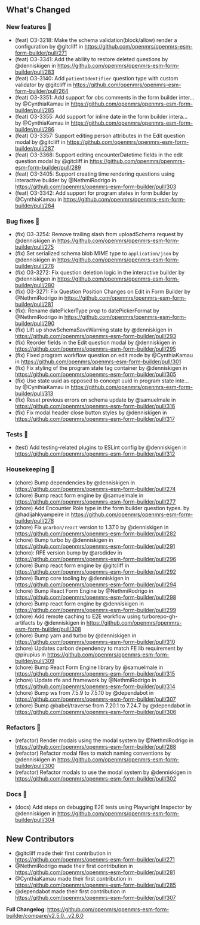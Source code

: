 ## What's Changed

### New features :rocket:

- (feat) O3-3218: Make the schema validation(block/allow) render a configuration by @gitcliff in https://github.com/openmrs/openmrs-esm-form-builder/pull/271
- (feat) O3-3341: Add the ability to restore deleted questions by @denniskigen in https://github.com/openmrs/openmrs-esm-form-builder/pull/283
- (feat) O3-3140: Add `patientIdentifier` question type with custom validator by @gitcliff in https://github.com/openmrs/openmrs-esm-form-builder/pull/264
- (feat) O3-3351: Add support for obs comments in the form builder inter… by @CynthiaKamau in https://github.com/openmrs/openmrs-esm-form-builder/pull/285
- (feat) O3-3355: Add support for inline date in the form builder intera… by @CynthiaKamau in https://github.com/openmrs/openmrs-esm-form-builder/pull/286
- (feat) O3-3357: Support editing person attributes in the Edit question modal by @gitcliff in https://github.com/openmrs/openmrs-esm-form-builder/pull/287
- (feat) O3-3368: Support editing encounterDatetime fields in the edit question modal by @gitcliff in https://github.com/openmrs/openmrs-esm-form-builder/pull/289
- (feat) O3-3405: Support creating time rendering questions using interactive builder by @NethmiRodrigo in https://github.com/openmrs/openmrs-esm-form-builder/pull/303
- (feat) O3-3342: Add support for program states in form builder by @CynthiaKamau in https://github.com/openmrs/openmrs-esm-form-builder/pull/284

### Bug fixes :bug:

- (fix) O3-3254: Remove trailing slash from uploadSchema request by @denniskigen in https://github.com/openmrs/openmrs-esm-form-builder/pull/275
- (fix) Set serialized schema blob MIME type to `application/json` by @denniskigen in https://github.com/openmrs/openmrs-esm-form-builder/pull/276
- (fix) O3-3272: Fix question deletion logic in the interactive builder by @denniskigen in https://github.com/openmrs/openmrs-esm-form-builder/pull/280
- (fix) O3-3271: Fix Question Position Changes on Edit in Form Builder by @NethmiRodrigo in https://github.com/openmrs/openmrs-esm-form-builder/pull/281
- (fix): Rename datePickerType prop to datePickerFormat by @NethmiRodrigo in https://github.com/openmrs/openmrs-esm-form-builder/pull/290
- (fix) Lift up showSchemaSaveWarning state by @denniskigen in https://github.com/openmrs/openmrs-esm-form-builder/pull/293
- (fix) Reorder fields in the Edit question modal by @denniskigen in https://github.com/openmrs/openmrs-esm-form-builder/pull/295
- (fix) Fixed program workflow question on edit mode by @CynthiaKamau in https://github.com/openmrs/openmrs-esm-form-builder/pull/301
- (fix) Fix styling of the program state tag container by @denniskigen in https://github.com/openmrs/openmrs-esm-form-builder/pull/305
- (fix) Use state uuid as opposed to concept uuid in program state inte… by @CynthiaKamau in https://github.com/openmrs/openmrs-esm-form-builder/pull/313
- (fix) Reset previous errors on schema update by @samuelmale in https://github.com/openmrs/openmrs-esm-form-builder/pull/316
- (fix) Fix modal header close button styles by @denniskigen in https://github.com/openmrs/openmrs-esm-form-builder/pull/317

### Tests :test_tube:

- (test) Add testing-related plugins to ESLint config by @denniskigen in https://github.com/openmrs/openmrs-esm-form-builder/pull/312

### Housekeeping :broom:

- (chore) Bump dependencies by @denniskigen in https://github.com/openmrs/openmrs-esm-form-builder/pull/274
- (chore) Bump react form engine by @samuelmale in https://github.com/openmrs/openmrs-esm-form-builder/pull/277
- (chore) Add Encounter Role type in the form builder question types. by @hadijahkyampeire in https://github.com/openmrs/openmrs-esm-form-builder/pull/278
- (chore) Fix `@carbon/react` version to 1.37.0 by @denniskigen in https://github.com/openmrs/openmrs-esm-form-builder/pull/282
- (chore) Bump turbo by @denniskigen in https://github.com/openmrs/openmrs-esm-form-builder/pull/291
- (chore): RFE version bump by @arodidev in https://github.com/openmrs/openmrs-esm-form-builder/pull/296
- (chore) Bump react form engine by @gitcliff in https://github.com/openmrs/openmrs-esm-form-builder/pull/292
- (chore) Bump core tooling by @denniskigen in https://github.com/openmrs/openmrs-esm-form-builder/pull/294
- (chore) Bump React Form Engine by @NethmiRodrigo in https://github.com/openmrs/openmrs-esm-form-builder/pull/298
- (chore) Bump react form engine by @denniskigen in https://github.com/openmrs/openmrs-esm-form-builder/pull/299
- (chore) Add remote caching to E2E workflow using turborepo-gh-artifacts by @denniskigen in https://github.com/openmrs/openmrs-esm-form-builder/pull/308
- (chore) Bump yarn and turbo by @denniskigen in https://github.com/openmrs/openmrs-esm-form-builder/pull/310
- (chore) Updates carbon dependency to match FE lib requirement by @pirupius in https://github.com/openmrs/openmrs-esm-form-builder/pull/309
- (chore) Bump React Form Engine library by @samuelmale in https://github.com/openmrs/openmrs-esm-form-builder/pull/315
- (chore) Update rfe and framework by @NethmiRodrigo in https://github.com/openmrs/openmrs-esm-form-builder/pull/314
- (chore) Bump ws from 7.5.9 to 7.5.10 by @dependabot in https://github.com/openmrs/openmrs-esm-form-builder/pull/307
- (chore) Bump @babel/traverse from 7.20.1 to 7.24.7 by @dependabot in https://github.com/openmrs/openmrs-esm-form-builder/pull/306

### Refactors :construction:

- (refactor) Render modals using the modal system by @NethmiRodrigo in https://github.com/openmrs/openmrs-esm-form-builder/pull/288
- (refactor) Refactor modal files to match naming conventions by @denniskigen in https://github.com/openmrs/openmrs-esm-form-builder/pull/300
- (refactor) Refactor modals to use the modal system by @denniskigen in https://github.com/openmrs/openmrs-esm-form-builder/pull/302

### Docs :book:

- (docs) Add steps on debugging E2E tests using Playwright Inspector by @denniskigen in https://github.com/openmrs/openmrs-esm-form-builder/pull/304

## New Contributors

- @gitcliff made their first contribution in https://github.com/openmrs/openmrs-esm-form-builder/pull/271
- @NethmiRodrigo made their first contribution in https://github.com/openmrs/openmrs-esm-form-builder/pull/281
- @CynthiaKamau made their first contribution in https://github.com/openmrs/openmrs-esm-form-builder/pull/285
- @dependabot made their first contribution in https://github.com/openmrs/openmrs-esm-form-builder/pull/307

**Full Changelog**: https://github.com/openmrs/openmrs-esm-form-builder/compare/v2.5.0...v2.6.0
